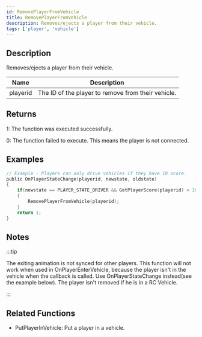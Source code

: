```yaml
---
id: RemovePlayerFromVehicle
title: RemovePlayerFromVehicle
description: Removes/ejects a player from their vehicle.
tags: ['player', 'vehicle']
---
```


<TagLinks />

## Description

Removes/ejects a player from their vehicle.


| Name | Description |
|------|-------------|
|playerid | The ID of the player to remove from their vehicle.|


## Returns

 1: The function was executed successfully. 

 0: The function failed to execute. This means the player is not connected.


## Examples


```c
// Example - Players can only drive vehicles if they have 10 score.
public OnPlayerStateChange(playerid, newstate, oldstate)
{
    if(newstate == PLAYER_STATE_DRIVER && GetPlayerScore(playerid) < 10) // PlAYER_STATE_DRIVER = 2
    {
        RemovePlayerFromVehicle(playerid);
    }
    return 1;
}
```


## Notes

:::tip


 The exiting animation is not synced for other players.
 This function will not work when used in OnPlayerEnterVehicle, because the player isn't in the vehicle when the callback is called. Use OnPlayerStateChange instead(see the example below).
 The player isn't removed if he is in a RC Vehicle.

:::


## Related Functions


-  PutPlayerInVehicle: Put a player in a vehicle.